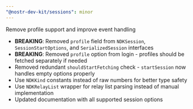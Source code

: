 ```yaml
---
"@nostr-dev-kit/sessions": minor
---
```


Remove profile support and improve event handling

- **BREAKING**: Removed `profile` field from `NDKSession`, `SessionStartOptions`, and `SerializedSession` interfaces
- **BREAKING**: Removed `profile` option from login - profiles should be fetched separately if needed
- Removed redundant `shouldStartFetching` check - `startSession` now handles empty options properly
- Use `NDKKind` constants instead of raw numbers for better type safety
- Use `NDKRelayList` wrapper for relay list parsing instead of manual implementation
- Updated documentation with all supported session options
